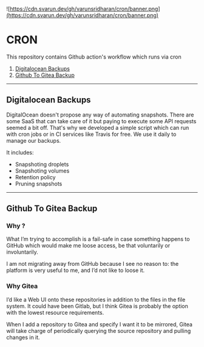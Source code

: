 ![https://cdn.svarun.dev/gh/varunsridharan/cron/banner.png](https://cdn.svarun.dev/gh/varunsridharan/cron/banner.png)

# CRON
This repository contains Github action's workflow which runs via cron

1. [Digitalocean Backups](https://github.com/etienne-napoleone/goutte)
2. [Github To Gitea Backup](https://github.com/varunsridharan/github-gitea-mirror)

---

## Digitalocean Backups
DigitalOcean doesn't propose any way of automating snapshots. There are some SaaS that can take care of it but paying to execute some API requests seemed a bit off. That's why we developed a simple script which can run with cron jobs or in CI services like Travis for free. We use it daily to manage our backups.

It includes:

* Snapshoting droplets
* Snapshoting volumes
* Retention policy
* Pruning snapshots

---

## Github To Gitea Backup
### Why ?
What I’m trying to accomplish is a fail-safe in case something happens to GitHub which would make me loose access, be that voluntarily or involuntarily.

I am not migrating away from GitHub because I see no reason to: the platform is very useful to me, and I’d not like to loose it.

### Why Gitea

I’d like a Web UI onto these repositories in addition to the files in the file system. It could have been Gitlab, but I think Gitea is probably the option with the lowest resource requirements.

When I add a repository to Gitea and specify I want it to be mirrored, Gitea will take charge of periodically querying the source repository and pulling changes in it.